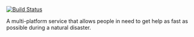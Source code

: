 [![Build Status](https://travis-ci.org/disaster-guard/back-end.svg?branch=master)](https://travis-ci.org/disaster-guard/back-end)

A multi-platform service that allows people in need to get help as fast as possible during a natural disaster.
